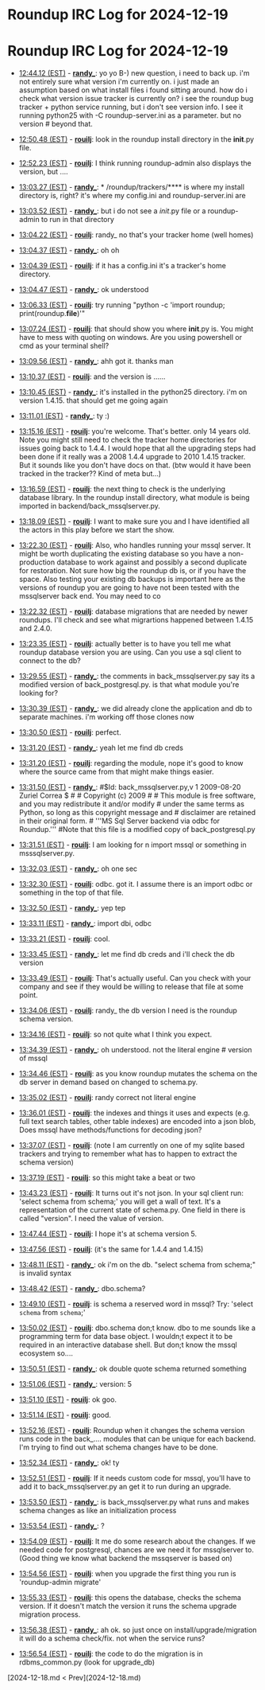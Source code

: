 # Roundup IRC Log for 2024-12-19 #
# Roundup IRC Log for 2024-12-19
* <a href="#12:44.12" id="12:44.12">12:44.12 (EST)</a> - __[randy_](https://github.com/randy_)__: yo yo B-) new question, i need to back up. i'm not entirely sure what version i'm currently on. i just made an assumption based on what install files i found sitting around. how do i check what version issue tracker is currently on? i see the roundup bug tracker + python service running, but i don't see version info. I see it running python25 with -C roundup-server.ini as a parameter. but no version # beyond that.

* <a href="#12:50.48" id="12:50.48">12:50.48 (EST)</a> - __[rouilj](https://github.com/rouilj)__: look in the roundup install directory in the __init__.py file.

* <a href="#12:52.23" id="12:52.23">12:52.23 (EST)</a> - __[rouilj](https://github.com/rouilj)__: I think running roundup-admin also displays the version, but ....

* <a href="#13:03.27" id="13:03.27">13:03.27 (EST)</a> - __[randy_](https://github.com/randy_)__: * /roundup/trackers/**** is where my install directory is, right? it's where my config.ini and roundup-server.ini are
* <a href="#13:03.52" id="13:03.52">13:03.52 (EST)</a> - __[randy_](https://github.com/randy_)__: but i do not see a _init_.py file or a roundup-admin to run in that directory
* <a href="#13:04.22" id="13:04.22">13:04.22 (EST)</a> - __[rouilj](https://github.com/rouilj)__: randy_ no that's your tracker home (well homes)

* <a href="#13:04.37" id="13:04.37">13:04.37 (EST)</a> - __[randy_](https://github.com/randy_)__: oh oh
* <a href="#13:04.39" id="13:04.39">13:04.39 (EST)</a> - __[rouilj](https://github.com/rouilj)__: if it has a config.ini it's a tracker's home directory.
* <a href="#13:04.47" id="13:04.47">13:04.47 (EST)</a> - __[randy_](https://github.com/randy_)__: ok understood

* <a href="#13:06.33" id="13:06.33">13:06.33 (EST)</a> - __[rouilj](https://github.com/rouilj)__: try running "python -c 'import roundup; print(roundup.__file__)'"
* <a href="#13:07.24" id="13:07.24">13:07.24 (EST)</a> - __[rouilj](https://github.com/rouilj)__: that should show you where __init__.py is. You might have to mess with quoting on windows. Are you using powershell or cmd as your terminal shell?

* <a href="#13:09.56" id="13:09.56">13:09.56 (EST)</a> - __[randy_](https://github.com/randy_)__: ahh got it. thanks man

* <a href="#13:10.37" id="13:10.37">13:10.37 (EST)</a> - __[rouilj](https://github.com/rouilj)__: and the version is ...... <the crowd hushes expectantly>
* <a href="#13:10.45" id="13:10.45">13:10.45 (EST)</a> - __[randy_](https://github.com/randy_)__: it's installed in the python25 directory. i'm on version 1.4.15. that should get me going again
* <a href="#13:11.01" id="13:11.01">13:11.01 (EST)</a> - __[randy_](https://github.com/randy_)__: ty :)

* <a href="#13:15.16" id="13:15.16">13:15.16 (EST)</a> - __[rouilj](https://github.com/rouilj)__: you're welcome. That's better. only 14 years old. Note you might still need to check the tracker home directories for issues going back to 1.4.4. I would hope that all the upgrading steps had been done if it really was a 2008 1.4.4 upgrade to 2010 1.4.15 tracker. But it sounds like you don't have docs on that. (btw would it have been tracked in  the tracker?? Kind of meta but...)

* <a href="#13:16.59" id="13:16.59">13:16.59 (EST)</a> - __[rouilj](https://github.com/rouilj)__: the next thing to check is the underlying database library. In the roundup install directory, what module is being imported in backend/back_mssqlserver.py.

* <a href="#13:18.09" id="13:18.09">13:18.09 (EST)</a> - __[rouilj](https://github.com/rouilj)__: I want to make sure you and I have identified all the actors in this play before we start the show.

* <a href="#13:22.30" id="13:22.30">13:22.30 (EST)</a> - __[rouilj](https://github.com/rouilj)__: Also, who handles running your mssql server. It might be worth duplicating the existing database so you have a non-production database to work against and possibly a second duplicate for restoration. Not sure how big the roundup db is, or if you have the space. Also testing your existing db backups is important here as the versions of roundup you are going to have not been tested with the mssqlserver back end. You may need to co
* <a href="#13:22.32" id="13:22.32">13:22.32 (EST)</a> - __[rouilj](https://github.com/rouilj)__: database migrations that are needed by newer roundups. I'll check and see what migrartions happened between 1.4.15 and 2.4.0.

* <a href="#13:23.35" id="13:23.35">13:23.35 (EST)</a> - __[rouilj](https://github.com/rouilj)__: actually better is to have you tell me what roundup database version you are using. Can you use a sql client to connect to the db?

* <a href="#13:29.55" id="13:29.55">13:29.55 (EST)</a> - __[randy_](https://github.com/randy_)__: the comments in back_mssqlserver.py say its a modified version of back_postgresql.py. is that what module you're looking for?

* <a href="#13:30.39" id="13:30.39">13:30.39 (EST)</a> - __[randy_](https://github.com/randy_)__: we did already clone the application and db to separate machines. i'm working off those clones now
* <a href="#13:30.50" id="13:30.50">13:30.50 (EST)</a> - __[rouilj](https://github.com/rouilj)__: perfect.

* <a href="#13:31.20" id="13:31.20">13:31.20 (EST)</a> - __[randy_](https://github.com/randy_)__: yeah let me find db creds
* <a href="#13:31.20" id="13:31.20">13:31.20 (EST)</a> - __[rouilj](https://github.com/rouilj)__: regarding the module, nope it's good to know where the source came from that might make things easier.
* <a href="#13:31.50" id="13:31.50">13:31.50 (EST)</a> - __[randy_](https://github.com/randy_)__: #$Id: back_mssqlserver.py,v 1 2009-08-20 Zuriel Correa $ # # Copyright (c) 2009 # # This module is free software, and you may redistribute it and/or modify # under the same terms as Python, so long as this copyright message and # disclaimer are retained in their original form. # '''MS Sql Server backend via odbc for Roundup.''' #Note that this file is a modified copy of back_postgresql.py
* <a href="#13:31.51" id="13:31.51">13:31.51 (EST)</a> - __[rouilj](https://github.com/rouilj)__: I am looking for n import mssql or something in msssqlserver.py.
* <a href="#13:32.03" id="13:32.03">13:32.03 (EST)</a> - __[randy_](https://github.com/randy_)__: oh one sec

* <a href="#13:32.30" id="13:32.30">13:32.30 (EST)</a> - __[rouilj](https://github.com/rouilj)__: odbc. got it. I assume there is an import odbc or something in the top of that file.
* <a href="#13:32.50" id="13:32.50">13:32.50 (EST)</a> - __[randy_](https://github.com/randy_)__: yep tep
* <a href="#13:33.11" id="13:33.11">13:33.11 (EST)</a> - __[randy_](https://github.com/randy_)__: import dbi, odbc

* <a href="#13:33.21" id="13:33.21">13:33.21 (EST)</a> - __[rouilj](https://github.com/rouilj)__: cool.
* <a href="#13:33.45" id="13:33.45">13:33.45 (EST)</a> - __[randy_](https://github.com/randy_)__: let me find db creds and i'll check the db version
* <a href="#13:33.49" id="13:33.49">13:33.49 (EST)</a> - __[rouilj](https://github.com/rouilj)__: That's actually useful. Can you check with your company and see if they would be willing to release that file at some point.
* <a href="#13:34.06" id="13:34.06">13:34.06 (EST)</a> - __[rouilj](https://github.com/rouilj)__: randy_ the db version I need is the roundup schema version.
* <a href="#13:34.16" id="13:34.16">13:34.16 (EST)</a> - __[rouilj](https://github.com/rouilj)__: so not quite what I think you expect.

* <a href="#13:34.39" id="13:34.39">13:34.39 (EST)</a> - __[randy_](https://github.com/randy_)__: oh understood. not the literal engine # version of mssql
* <a href="#13:34.46" id="13:34.46">13:34.46 (EST)</a> - __[rouilj](https://github.com/rouilj)__: as you know roundup mutates the schema on the db server in demand based on changed to schema.py.
* <a href="#13:35.02" id="13:35.02">13:35.02 (EST)</a> - __[rouilj](https://github.com/rouilj)__: randy correct not literal engine

* <a href="#13:36.01" id="13:36.01">13:36.01 (EST)</a> - __[rouilj](https://github.com/rouilj)__: the indexes and things it uses and expects (e.g. full text search tables, other table indexes) are encoded into a json blob, Does mssql have methods/functions for decoding json?

* <a href="#13:37.07" id="13:37.07">13:37.07 (EST)</a> - __[rouilj](https://github.com/rouilj)__: (note I am currently on one of my sqlite based trackers and trying to remember what has to happen to extract the schema version)
* <a href="#13:37.19" id="13:37.19">13:37.19 (EST)</a> - __[rouilj](https://github.com/rouilj)__: so this might take a beat or two

* <a href="#13:43.23" id="13:43.23">13:43.23 (EST)</a> - __[rouilj](https://github.com/rouilj)__: It turns out it's not json. In your sql client run: 'select schema from schema;' you will get a wall of text. It's a representation of the current state of schema.py. One field in there is called "version". I need the value of version.

* <a href="#13:47.44" id="13:47.44">13:47.44 (EST)</a> - __[rouilj](https://github.com/rouilj)__: I hope it's at schema version 5.
* <a href="#13:47.56" id="13:47.56">13:47.56 (EST)</a> - __[rouilj](https://github.com/rouilj)__: (it's the same for 1.4.4 and 1.4.15)
* <a href="#13:48.11" id="13:48.11">13:48.11 (EST)</a> - __[randy_](https://github.com/randy_)__: ok i'm on the db. "select schema from schema;" is invalid syntax
* <a href="#13:48.42" id="13:48.42">13:48.42 (EST)</a> - __[randy_](https://github.com/randy_)__: dbo.schema?

* <a href="#13:49.10" id="13:49.10">13:49.10 (EST)</a> - __[rouilj](https://github.com/rouilj)__: is schema a reserved word in mssql? Try: 'select `schema` from `schema`;'

* <a href="#13:50.02" id="13:50.02">13:50.02 (EST)</a> - __[rouilj](https://github.com/rouilj)__: dbo.schema don;t know. dbo to me sounds like a programming term for data base object. I wouldn;t expect it to be required in an interactive database shell. But  don;t know the mssql ecosystem so....

* <a href="#13:50.51" id="13:50.51">13:50.51 (EST)</a> - __[randy_](https://github.com/randy_)__: ok double quote schema returned something
* <a href="#13:51.06" id="13:51.06">13:51.06 (EST)</a> - __[randy_](https://github.com/randy_)__: version: 5
* <a href="#13:51.10" id="13:51.10">13:51.10 (EST)</a> - __[rouilj](https://github.com/rouilj)__: ok goo.
* <a href="#13:51.14" id="13:51.14">13:51.14 (EST)</a> - __[rouilj](https://github.com/rouilj)__: good.

* <a href="#13:52.16" id="13:52.16">13:52.16 (EST)</a> - __[rouilj](https://github.com/rouilj)__: Roundup when it changes the schema version runs code in the back_.... modules that can be unique for each backend. I'm trying to find out what schema changes have to be done.
* <a href="#13:52.34" id="13:52.34">13:52.34 (EST)</a> - __[randy_](https://github.com/randy_)__: ok! ty
* <a href="#13:52.51" id="13:52.51">13:52.51 (EST)</a> - __[rouilj](https://github.com/rouilj)__: If it needs custom code for mssql, you'll have to add it to back_mssqlserver.py an get it to run during an upgrade.

* <a href="#13:53.50" id="13:53.50">13:53.50 (EST)</a> - __[randy_](https://github.com/randy_)__: is back_mssqlserver.py what runs and makes schema changes as like an initialization process
* <a href="#13:53.54" id="13:53.54">13:53.54 (EST)</a> - __[randy_](https://github.com/randy_)__: ?

* <a href="#13:54.09" id="13:54.09">13:54.09 (EST)</a> - __[rouilj](https://github.com/rouilj)__: lt me do some research about the changes. If we needed code for postgresql, chances are we need it for mssqlserver to. (Good thing we know what backend the mssqserver is based on)
* <a href="#13:54.56" id="13:54.56">13:54.56 (EST)</a> - __[rouilj](https://github.com/rouilj)__: when you upgrade the first thing you run is 'roundup-admin migrate'

* <a href="#13:55.33" id="13:55.33">13:55.33 (EST)</a> - __[rouilj](https://github.com/rouilj)__: this opens the database, checks the schema version. If it doesn't match the version it runs the schema upgrade migration process.

* <a href="#13:56.38" id="13:56.38">13:56.38 (EST)</a> - __[randy_](https://github.com/randy_)__: ah ok. so just once on install/upgrade/migration it will do a schema check/fix. not when the service runs?
* <a href="#13:56.54" id="13:56.54">13:56.54 (EST)</a> - __[rouilj](https://github.com/rouilj)__: the code to do the migration is in rdbms_common.py (look for upgrade_db)

<div class="inpage-footer">
[2024-12-18.md < Prev](2024-12-18.md)
</div>
